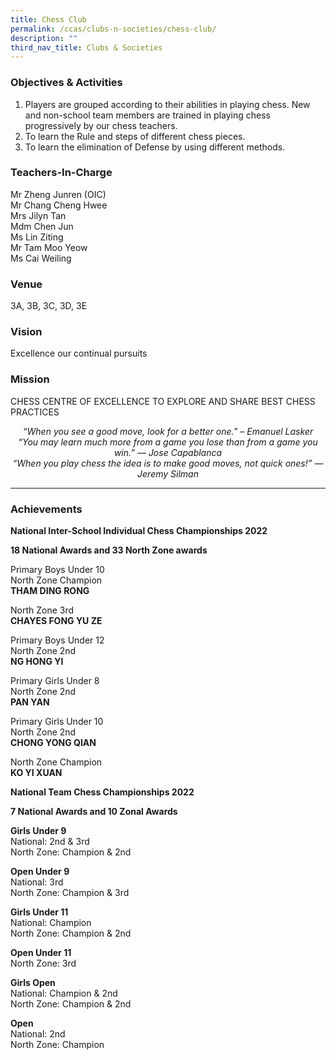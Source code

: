 ```yaml
---
title: Chess Club
permalink: /ccas/clubs-n-societies/chess-club/
description: ""
third_nav_title: Clubs & Societies
---
```

### Objectives &amp; Activities

1.  Players are grouped according to their abilities in playing chess. New and non-school team members are trained in playing chess progressively by our chess teachers.
2.  To learn the Rule and steps of different chess pieces.
3.  To learn the elimination of Defense by using different methods.

### Teachers-In-Charge


Mr Zheng Junren (OIC) <br>
Mr Chang Cheng Hwee <br>
Mrs Jilyn Tan <br>
Mdm Chen Jun <br>
Ms Lin Ziting <br>
Mr Tam Moo Yeow <br>
Ms Cai Weiling

### Venue

3A, 3B, 3C, 3D, 3E

### Vision

Excellence our continual pursuits

### Mission

CHESS CENTRE OF EXCELLENCE TO EXPLORE AND SHARE BEST CHESS PRACTICES

<center><i>“When you see a good move, look for a better one.” – Emanuel Lasker<br>
“You may learn much more from a game you lose than from a game you win.” — Jose Capablanca<br>
“When you play chess the idea is to make good moves, not quick ones!” — Jeremy Silman</i></center>

***

### Achievements

**National Inter-School Individual Chess Championships 2022**

**18 National Awards and 33 North Zone awards**

Primary Boys Under 10 <br>
North Zone Champion <br>
**THAM DING RONG**

  

North Zone 3rd<br>
**CHAYES FONG YU ZE**

  

Primary Boys Under 12<br>
North Zone 2nd<br>
**NG HONG YI**

  

Primary Girls Under 8<br>
North Zone 2nd<br>
**PAN YAN**

  

Primary Girls Under 10<br>
North Zone 2nd<br>
**CHONG YONG QIAN**

  

North Zone Champion<br>
**KO YI XUAN**

  

  

**National Team Chess Championships 2022**

  

**7 National Awards and 10 Zonal Awards**

  

**Girls Under 9**<br>
National: 2nd &amp; 3rd<br>
North Zone: Champion &amp; 2nd

  

**Open Under 9**<br>
National: 3rd<br>
North Zone: Champion &amp; 3rd

  

**Girls Under 11**<br>
National: Champion<br>
North Zone: Champion &amp; 2nd

  

**Open Under 11**<br>
North Zone: 3rd

  

**Girls Open**<br>
National: Champion &amp; 2nd<br>
North Zone: Champion &amp; 2nd

  

**Open**<br>
National: 2nd<br>
North Zone: Champion